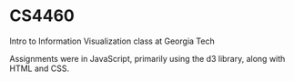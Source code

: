 # CS4460

Intro to Information Visualization class at Georgia Tech

Assignments were in JavaScript, primarily using the d3 library, along with HTML and CSS.
